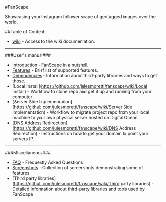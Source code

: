 #FanScape

Showcasing your Instagram follower scape of geotagged images over the world.

##Table of Content:

 - [wiki](https://github.com/julesmoretti/fanscape/wiki) - Access to the wiki documentation.

---
###User's manual###
 - [Introduction](https://github.com/julesmoretti/fanscape/wiki/Introduction) - FanScape in a nutshell.
 - [Features](https://github.com/julesmoretti/fanscape/wiki/Features) - Brief list of supported features.
 - [Dependencies](https://github.com/julesmoretti/fanscape/wiki/Dependencies) - Information about third-party libraries and ways to get those.
 - [Local Install](https://github.com/julesmoretti/fanscape/wiki/Local Install) - Workflow to clone repo and get it up and running from your computer
 - [Server Side Implementation](https://github.com/julesmoretti/fanscape/wiki/Server Side Implementation) - Workflow to migrate project repo from your local machine to your own physical server hosted on Digital Ocean.
 - [DNS Address Redirection](https://github.com/julesmoretti/fanscape/wiki/DNS Address Redirection) - Instructions on how to get your domain to point your servers IP.

---
###Miscellaneous###
 - [FAQ](https://github.com/julesmoretti/fanscape/wiki/FAQ) - Frequently Asked Questions.
 - [Screenshots](https://github.com/julesmoretti/fanscape/wiki/Screenshots) - Collection of screenshots demonstrating some of features
 - [Third party libraries](https://github.com/julesmoretti/fanscape/wiki/Third party libraries) - Detailed information about third-party libraries and tools used by FanScape
